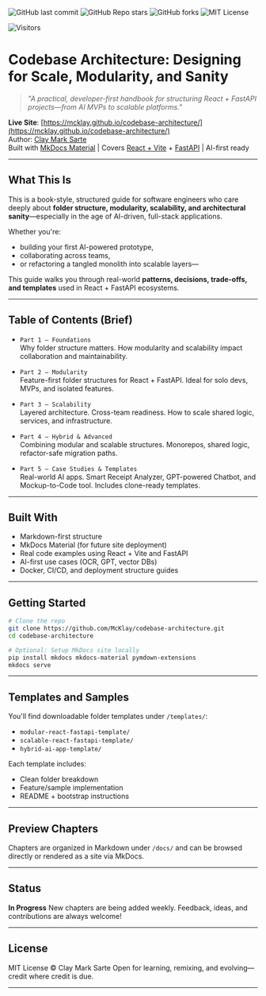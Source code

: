 ![GitHub last commit](https://img.shields.io/github/last-commit/McKlay/codebase-architecture)
![GitHub Repo stars](https://img.shields.io/github/stars/McKlay/codebase-architecture?style=social)
![GitHub forks](https://img.shields.io/github/forks/McKlay/codebase-architecture?style=social)
![MIT License](https://img.shields.io/github/license/McKlay/codebase-architecture)

![Visitors](https://visitor-badge.laobi.icu/badge?page_id=McKlay.codebase-architecture)

# Codebase Architecture: Designing for Scale, Modularity, and Sanity

> *"A practical, developer-first handbook for structuring React + FastAPI projects—from AI MVPs to scalable platforms."*

**Live Site**: [https://mcklay.github.io/codebase-architecture/](https://mcklay.github.io/codebase-architecture/)  
Author: [Clay Mark Sarte](https://github.com/McKlay)  
Built with [MkDocs Material](https://squidfunk.github.io/mkdocs-material/) | Covers [React + Vite](https://vitejs.dev/) + [FastAPI](https://fastapi.tiangolo.com/) | AI-first ready

---

## What This Is

This is a book-style, structured guide for software engineers who care deeply about **folder structure, modularity, scalability, and architectural sanity**—especially in the age of AI-driven, full-stack applications.

Whether you're:
- building your first AI-powered prototype,
- collaborating across teams,
- or refactoring a tangled monolith into scalable layers—

This guide walks you through real-world **patterns, decisions, trade-offs, and templates** used in React + FastAPI ecosystems.

---

## Table of Contents (Brief)

- `Part 1 – Foundations`  
  Why folder structure matters. How modularity and scalability impact collaboration and maintainability.  

- `Part 2 – Modularity`  
  Feature-first folder structures for React + FastAPI. Ideal for solo devs, MVPs, and isolated features.  

- `Part 3 – Scalability`  
  Layered architecture. Cross-team readiness. How to scale shared logic, services, and infrastructure.  

- `Part 4 – Hybrid & Advanced`  
  Combining modular and scalable structures. Monorepos, shared logic, refactor-safe migration paths.  

- `Part 5 – Case Studies & Templates`  
  Real-world AI apps. Smart Receipt Analyzer, GPT-powered Chatbot, and Mockup-to-Code tool. Includes clone-ready templates.

---

## Built With

- Markdown-first structure  
- MkDocs Material (for future site deployment)  
- Real code examples using React + Vite and FastAPI  
- AI-first use cases (OCR, GPT, vector DBs)  
- Docker, CI/CD, and deployment structure guides

---

## Getting Started

```bash
# Clone the repo
git clone https://github.com/McKlay/codebase-architecture.git
cd codebase-architecture

# Optional: Setup MkDocs site locally
pip install mkdocs mkdocs-material pymdown-extensions
mkdocs serve
````

---

## Templates and Samples

You'll find downloadable folder templates under `/templates/`:

* `modular-react-fastapi-template/`
* `scalable-react-fastapi-template/`
* `hybrid-ai-app-template/`

Each template includes:

* Clean folder breakdown
* Feature/sample implementation
* README + bootstrap instructions

---

## Preview Chapters

Chapters are organized in Markdown under `/docs/` and can be browsed directly or rendered as a site via MkDocs.

---

## Status

**In Progress**
New chapters are being added weekly. Feedback, ideas, and contributions are always welcome!

---

## License

MIT License © Clay Mark Sarte
Open for learning, remixing, and evolving—credit where credit is due.

---